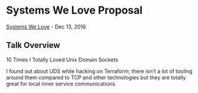 # Systems We Love Proposal

[Systems We Love](systemswelove.com) - Dec 13, 2016

## Talk Overview

10 Times I Totally Loved Unix Domain Sockets

I found out about UDS while hacking on Terraform; there isn't a lot of tooling around them compared to TCP and other technologies but they are totally great for local inner service communications.

